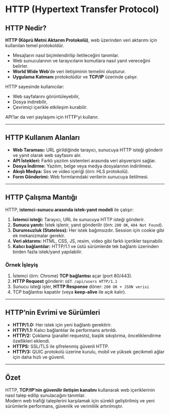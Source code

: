 # HTTP (Hypertext Transfer Protocol)

## HTTP Nedir?
**HTTP (Köprü Metni Aktarım Protokolü)**, web üzerinden veri aktarımı için kullanılan temel protokoldür.  
- Mesajların nasıl biçimlendirilip iletileceğini tanımlar.  
- Web sunucularının ve tarayıcıların komutlara nasıl yanıt vereceğini belirler.  
- **World Wide Web**’de veri iletişiminin temelini oluşturur.  
- **Uygulama Katmanı** protokolüdür ve **TCP/IP** üzerinde çalışır.  

HTTP sayesinde kullanıcılar:  
- Web sayfalarını görüntüleyebilir,  
- Dosya indirebilir,  
- Çevrimiçi içerikle etkileşim kurabilir.  

API’lar da veri paylaşımı için HTTP’yi kullanır.

---

## HTTP Kullanım Alanları
- **Web Taraması:** URL girildiğinde tarayıcı, sunucuya HTTP isteği gönderir ve yanıt olarak web sayfasını alır.  
- **API İstekleri:** Farklı yazılım sistemleri arasında veri alışverişini sağlar.  
- **Dosya İndirme:** Yazılım, belge veya medya dosyalarının indirilmesi.  
- **Akışlı Medya:** Ses ve video içeriği (örn: HLS protokolü).  
- **Form Gönderimi:** Web formlarındaki verilerin sunucuya iletilmesi.  

---

## HTTP Çalışma Mantığı
HTTP, **istemci-sunucu arasında istek-yanıt modeli** ile çalışır:

1. **İstemci isteği:** Tarayıcı, URL ile sunucuya HTTP isteği gönderir.  
2. **Sunucu yanıtı:** İstek işlenir, yanıt gönderilir (örn: `200 OK`, `404 Not Found`).  
3. **Durumsuzluk (Stateless):** Her istek bağımsızdır. Session için cookie gibi ek mekanizmalar gerekir.  
4. **Veri aktarımı:** HTML, CSS, JS, resim, video gibi farklı içerikler taşınabilir.  
5. **Kalıcı bağlantılar:** HTTP/1.1 ve üstü sürümlerde tek bağlantı üzerinden birden fazla istek/yanıt yapılabilir.  

### Örnek İşleyiş
1. İstemci (örn: Chrome) **TCP bağlantısı** açar (port 80/443).  
2. **HTTP Request** gönderir: `GET /api/users HTTP/1.1`  
3. Sunucu isteği işler, **HTTP Response** döner: `200 OK + JSON verisi`  
4. TCP bağlantısı kapatılır (veya **keep-alive** ile açık kalır).  

---

## HTTP’nin Evrimi ve Sürümleri
- **HTTP/1.0:** Her istek için yeni bağlantı gerektirir.  
- **HTTP/1.1:** Kalıcı bağlantılar ile performans artırıldı.  
- **HTTP/2:** Çoklama (parallel requests), başlık sıkıştırma, önceliklendirme özellikleri eklendi.  
- **HTTPS:** SSL/TLS ile şifrelenmiş güvenli HTTP.  
- **HTTP/3:** QUIC protokolü üzerine kurulu, mobil ve yüksek gecikmeli ağlar için daha hızlı ve güvenli.  

---

## Özet
HTTP, **TCP/IP’nin güvenilir iletişim kanalını** kullanarak web içeriklerinin nasıl talep edilip sunulacağını tanımlar.  
Modern web trafiği taleplerini karşılamak için sürekli geliştirilmiş ve yeni sürümlerle performans, güvenlik ve verimlilik artırılmıştır.
